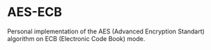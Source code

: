 # AES-ECB

Personal implementation of the AES (Advanced Encryption Standart) algorithm on ECB (Electronic Code Book) mode.